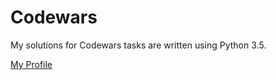 # Codewars
My solutions for Codewars tasks are written using Python 3.5.

[My Profile](https://www.codewars.com/users/Woodforfood)
